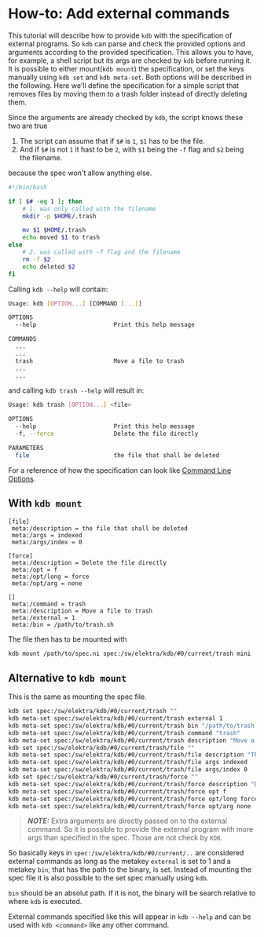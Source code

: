 # How-to: Add external commands

This tutorial will describe how to provide `kdb` with the specification of external programs.
So `kdb` can parse and check the provided options and arguments according to the provided specification.
This allows you to have, for example, a shell script but its args are checked by `kdb` before running it.
It is possible to either mount(`kdb mount`) the specification, or set the keys manually using `kdb set` and `kdb meta-set`.
Both options will be described in the following.
Here we'll define the specification for a simple script that removes files by moving them to a trash folder instead of directly deleting them.

Since the arguments are already checked by `kdb`, the script knows these two are true

1. The script can assume that if `$#` is `1`, `$1` has to be the file.
2. And if `$#` is not `1` it hast to be `2`, with `$1` being the `-f` flag and `$2` being the filename.

because the spec won't allow anything else.

```bash
#!/bin/bash

if [ $# -eq 1 ]; then
    # 1. was only called with the filename
    mkdir -p $HOME/.trash

    mv $1 $HOME/.trash
    echo moved $1 to trash
else
    # 2. was called with -f flag and the filename
    rm -f $2
    echo deleted $2
fi
```

Calling `kdb --help` will contain:

```bash
Usage: kdb [OPTION...] [COMMAND [...]]

OPTIONS
  --help                      Print this help message

COMMANDS
  ...
  ...
  trash                       Move a file to trash
  ...
  ...
```

and calling `kdb trash --help` will result in:

```bash
Usage: kdb trash [OPTION...] <file>

OPTIONS
  --help                      Print this help message
  -f, --force                 Delete the file directly

PARAMETERS
  file                        the file that shall be deleted
```

For a reference of how the specification can look like [Command Line Options](command-line-options.md).

## With `kdb mount`

```ni
[file]
 meta:/description = the file that shall be deleted
 meta:/args = indexed
 meta:/args/index = 0

[force]
 meta:/description = Delete the file directly
 meta:/opt = f
 meta:/opt/long = force
 meta:/opt/arg = none

[]
 meta:/command = trash
 meta:/description = Move a file to trash
 meta:/external = 1
 meta:/bin = /path/to/trash.sh
```

The file then has to be mounted with

```sh
kdb mount /path/to/spec.ni spec:/sw/elektra/kdb/#0/current/trash mini
```

## Alternative to `kdb mount`

This is the same as mounting the spec file.

```bash
kdb set spec:/sw/elektra/kdb/#0/current/trash ""
kdb meta-set spec:/sw/elektra/kdb/#0/current/trash external 1
kdb meta-set spec:/sw/elektra/kdb/#0/current/trash bin "/path/to/trash.sh"
kdb meta-set spec:/sw/elektra/kdb/#0/current/trash command "trash"
kdb meta-set spec:/sw/elektra/kdb/#0/current/trash description "Move a file to trash"
kdb set spec:/sw/elektra/kdb/#0/current/trash/file ""
kdb meta-set spec:/sw/elektra/kdb/#0/current/trash/file description "The file that should be moved to trash"
kdb meta-set spec:/sw/elektra/kdb/#0/current/trash/file args indexed
kdb meta-set spec:/sw/elektra/kdb/#0/current/trash/file args/index 0
kdb set spec:/sw/elektra/kdb/#0/current/trash/force ""
kdb meta-set spec:/sw/elektra/kdb/#0/current/trash/force description "Delete the file directly"
kdb meta-set spec:/sw/elektra/kdb/#0/current/trash/force opt f
kdb meta-set spec:/sw/elektra/kdb/#0/current/trash/force opt/long force
kdb meta-set spec:/sw/elektra/kdb/#0/current/trash/force opt/arg none
```

> **_NOTE:_** Extra arguments are directly passed on to the external command. So it is possible to provide the external program with more
> args than specified in the spec. Those are not check by `KDB`.

So basically keys in `spec:/sw/elektra/kdb/#0/current/..` are considered external commands as long as the metakey `external` is set to 1
and a metakey `bin`, that has the path to the binary, is set. Instead of mounting the spec file it is also possible to the set spec
manually using `kdb`.

`bin` should be an absolut path. If it is not, the binary will be search relative to where `kdb` is executed.

External commands specified like this will appear in `kdb --help` and can be used with `kdb <command>` like any other command.
